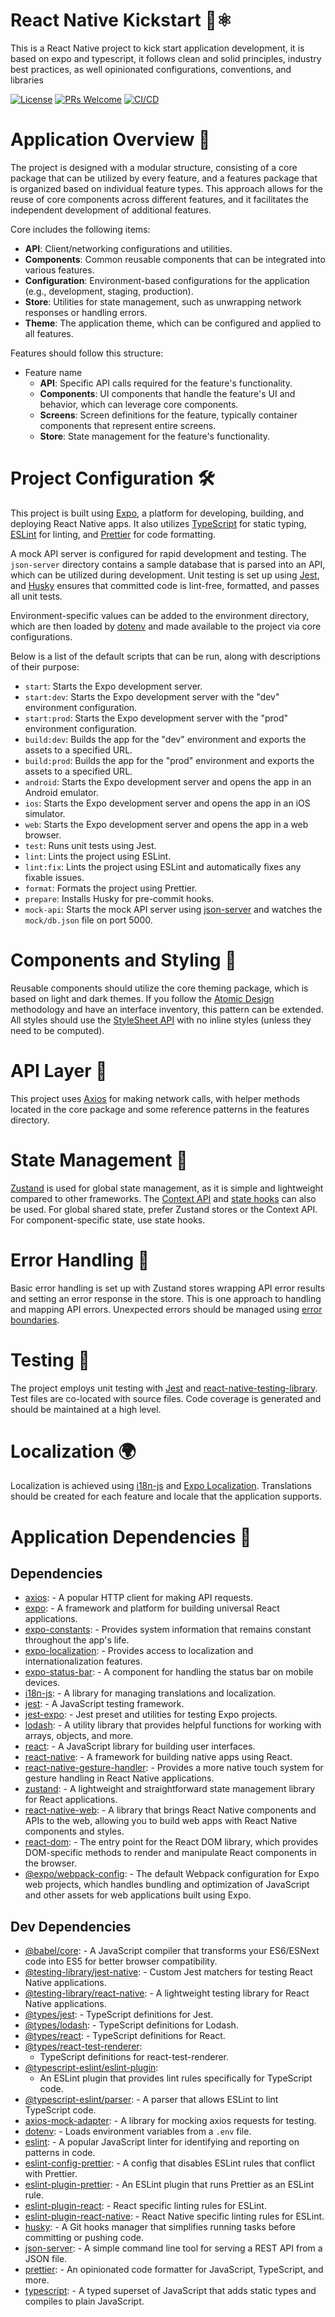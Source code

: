 # React Native Kickstart 🚀⚛️

This is a React Native project to kick start application development, it is based on expo and typescript, it follows
clean and solid principles, industry best practices, as well opinionated configurations, conventions, and libraries

[![License](https://img.shields.io/badge/License-MIT-blue.svg)](https://opensource.org/licenses/MIT)
[![PRs Welcome](https://img.shields.io/badge/PRs-welcome-green.svg)](https://github.com/danmcmillen/react_native_kickstart/pulls)
[![CI/CD](https://github.com/danmcmillen/react_native_kickstart/actions/workflows/ci-cd.yml/badge.svg?branch=main)](https://github.com/danmcmillen/react_native_kickstart/actions/workflows/ci-cd.yml)

# Application Overview 👀

The project is designed with a modular structure, consisting of a core package that can be utilized by every feature,
and a features package that is organized based on individual feature types. This approach allows for the reuse of core
components across different features, and it facilitates the independent development of additional features.

Core includes the following items:

- **API**: Client/networking configurations and utilities.
- **Components**: Common reusable components that can be integrated into various features.
- **Configuration**: Environment-based configurations for the application (e.g., development, staging, production).
- **Store**: Utilities for state management, such as unwrapping network responses or handling errors.
- **Theme**: The application theme, which can be configured and applied to all features.

Features should follow this structure:

- Feature name
  - **API**: Specific API calls required for the feature's functionality.
  - **Components**: UI components that handle the feature's UI and behavior, which can leverage core components.
  - **Screens**: Screen definitions for the feature, typically container components that represent entire screens.
  - **Store**: State management for the feature's functionality.

# Project Configuration 🛠️

This project is built using [Expo](https://expo.dev/), a platform for developing, building, and deploying React Native
apps. It also utilizes [TypeScript](https://www.typescriptlang.org/) for static typing, [ESLint](https://eslint.org/)
for linting, and [Prettier](https://prettier.io/) for code formatting.

A mock API server is configured for rapid development and testing. The `json-server` directory contains a sample
database that
is parsed into an API, which can be utilized during development. Unit testing is set up
using [Jest](https://jestjs.io/), and [Husky](https://typicode.github.io/husky) ensures that committed code is
lint-free, formatted, and passes all unit tests.

Environment-specific values can be added to the environment directory, which are then loaded
by [dotenv](https://www.npmjs.com/package/dotenv) and made available to the project via core configurations.

Below is a list of the default scripts that can be run, along with descriptions of their purpose:

- `start`: Starts the Expo development server.
- `start:dev`: Starts the Expo development server with the "dev" environment configuration.
- `start:prod`: Starts the Expo development server with the "prod" environment configuration.
- `build:dev`: Builds the app for the "dev" environment and exports the assets to a specified URL.
- `build:prod`: Builds the app for the "prod" environment and exports the assets to a specified URL.
- `android`: Starts the Expo development server and opens the app in an Android emulator.
- `ios`: Starts the Expo development server and opens the app in an iOS simulator.
- `web`: Starts the Expo development server and opens the app in a web browser.
- `test`: Runs unit tests using Jest.
- `lint`: Lints the project using ESLint.
- `lint:fix`: Lints the project using ESLint and automatically fixes any fixable issues.
- `format`: Formats the project using Prettier.
- `prepare`: Installs Husky for pre-commit hooks.
- `mock-api`: Starts the mock API server using [json-server](https://www.npmjs.com/package/json-server) and watches
  the `mock/db.json` file on port 5000.

# Components and Styling 🎨

Reusable components should utilize the core theming package, which is based on light and dark themes. If you follow
the [Atomic Design](https://bradfrost.com/blog/post/atomic-web-design/) methodology and have an interface inventory,
this pattern can be extended. All styles should use the [StyleSheet API](https://reactnative.dev/docs/stylesheet) with
no inline styles (unless they need to be computed).

# API Layer 📡

This project uses [Axios](https://axios-http.com/) for making network calls, with helper methods located in the core
package and some reference patterns in the features directory.

# State Management 💾

[Zustand](https://github.com/pmndrs/zustand) is used for global state management, as it is simple and lightweight
compared to other frameworks. The [Context API](https://react.dev/reference/react/useContext)
and [state hooks](https://react.dev/reference/react/useState) can also be used. For global shared state, prefer Zustand
stores or the Context API. For component-specific state, use state hooks.

# Error Handling 🚫

Basic error handling is set up with Zustand stores wrapping API error results and setting an error response in the
store. This is one approach to handling and mapping API errors. Unexpected errors should be managed
using [error boundaries](https://react.dev/reference/react/Component#catching-rendering-errors-with-an-error-boundary).

# Testing 🧪

The project employs unit testing with [Jest](https://jestjs.io/)
and [react-native-testing-library](https://callstack.github.io/react-native-testing-library/). Test files are co-located
with source files. Code
coverage is generated and should be maintained at a high level.

# Localization 🌍

Localization is achieved using [i18n-js](https://github.com/fnando/i18n-js)
and [Expo Localization](https://docs.expo.dev/versions/latest/sdk/localization/). Translations should be created for
each feature and locale that the application supports.

# Application Dependencies 🔌

## Dependencies

- [axios](https://axios-http.com/): - A popular HTTP client for making API requests.
- [expo](https://expo.dev/): - A framework and platform for building universal React applications.
- [expo-constants](https://docs.expo.dev/versions/latest/sdk/constants/): - Provides system information that
  remains constant throughout the app's life.
- [expo-localization](https://docs.expo.dev/versions/latest/sdk/localization/): - Provides access to
  localization and internationalization features.
- [expo-status-bar](https://docs.expo.dev/versions/latest/sdk/status-bar/): - A component for handling the status
  bar on mobile devices.
- [i18n-js](https://github.com/fnando/i18n-js): - A library for managing translations and localization.
- [jest](https://jestjs.io/): - A JavaScript testing framework.
- [jest-expo](https://github.com/expo/expo/tree/master/packages/jest-expo): - Jest preset and utilities for
  testing Expo projects.
- [lodash](https://lodash.com/): - A utility library that provides helpful functions for working with arrays,
  objects, and more.
- [react](https://reactjs.org/): - A JavaScript library for building user interfaces.
- [react-native](https://reactnative.dev/): - A framework for building native apps using React.
- [react-native-gesture-handler](https://docs.swmansion.com/react-native-gesture-handler/docs/): - Provides a
  more native touch system for gesture handling in React Native applications.
- [zustand](https://github.com/pmndrs/zustand): - A lightweight and straightforward state management library for
  React applications.
- [react-native-web](https://github.com/necolas/react-native-web): - A library that brings React Native components and
  APIs to the web, allowing you to build web apps with React Native components and styles.
- [react-dom](https://reactjs.org/docs/react-dom.html): - The entry point for the React DOM library, which provides
  DOM-specific methods to render and manipulate React components in the browser.
- [@expo/webpack-config](https://github.com/expo/expo-cli/tree/master/packages/webpack-config): - The default Webpack
  configuration for Expo web projects, which handles bundling and optimization of JavaScript and other assets for web
  applications built using Expo.

## Dev Dependencies

- [@babel/core](https://babel.dev/): - A JavaScript compiler that transforms your ES6/ESNext code into ES5 for
  better browser compatibility.
- [@testing-library/jest-native](https://github.com/testing-library/jest-native): - Custom Jest matchers for
  testing React Native applications.
- [@testing-library/react-native](https://github.com/callstack/react-native-testing-library): - A lightweight
  testing library for React Native applications.
- [@types/jest](https://github.com/DefinitelyTyped/DefinitelyTyped/tree/master/types/jest): - TypeScript
  definitions for Jest.
- [@types/lodash](https://github.com/DefinitelyTyped/DefinitelyTyped/tree/master/types/lodash): - TypeScript
  definitions for Lodash.
- [@types/react](https://github.com/DefinitelyTyped/DefinitelyTyped/tree/master/types/react): - TypeScript
  definitions for React.
- [@types/react-test-renderer](https://github.com/DefinitelyTyped/DefinitelyTyped/tree/master/types/react-test-renderer):
  - TypeScript definitions for react-test-renderer.
- [@typescript-eslint/eslint-plugin](https://github.com/typescript-eslint/typescript-eslint/tree/main/packages/eslint-plugin):
  - An ESLint plugin that provides lint rules specifically for TypeScript code.
- [@typescript-eslint/parser](https://github.com/typescript-eslint/typescript-eslint/tree/main/packages/parser): - A
  parser that allows ESLint to lint TypeScript code.
- [axios-mock-adapter](https://github.com/ctimmerm/axios-mock-adapter): - A library for mocking axios requests
  for testing.
- [dotenv](https://github.com/motdotla/dotenv): - Loads environment variables from a `.env` file.
- [eslint](https://eslint.org/): - A popular JavaScript linter for identifying and reporting on patterns in
  code.
- [eslint-config-prettier](https://github.com/prettier/eslint-config-prettier): - A config that disables ESLint
  rules that conflict with Prettier.
- [eslint-plugin-prettier](https://github.com/prettier/eslint-plugin-prettier): - An ESLint plugin that runs
  Prettier as an ESLint rule.
- [eslint-plugin-react](https://github.com/yannickcr/eslint-plugin-react): - React specific linting rules for
  ESLint.
- [eslint-plugin-react-native](https://github.com/Intellicode/eslint-plugin-react-native): - React Native
  specific linting rules for ESLint.
- [husky](https://github.com/typicode/husky): - A Git hooks manager that simplifies running tasks before
  committing or pushing code.
- [json-server](https://github.com/typicode/json-server): - A simple command line tool for serving a REST API
  from a JSON file.
- [prettier](https://prettier.io/): - An opinionated code formatter for JavaScript, TypeScript, and more.
- [typescript](https://www.typescriptlang.org/): - A typed superset of JavaScript that adds static types and
  compiles to plain JavaScript.
